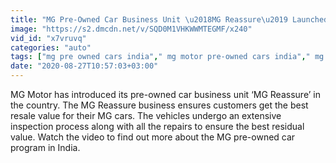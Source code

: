 ```yaml
---
title: "MG Pre-Owned Car Business Unit \u2018MG Reassure\u2019 Launched In India"
image: "https://s2.dmcdn.net/v/SQD0M1VHKWWMTEGMF/x240"
vid_id: "x7vruvq"
categories: "auto"
tags: ["mg pre owned cars india"," mg motor pre-owned cars india"," mg motor second hand cars"]
date: "2020-08-27T10:57:03+03:00"
---
```

MG Motor has introduced its pre-owned car business unit ‘MG Reassure’ in the country. The MG Reassure business ensures customers get the best resale value for their MG cars. The vehicles undergo an extensive inspection process along with all the repairs to ensure the best residual value. Watch the video to find out more about the MG pre-owned car program in India.
